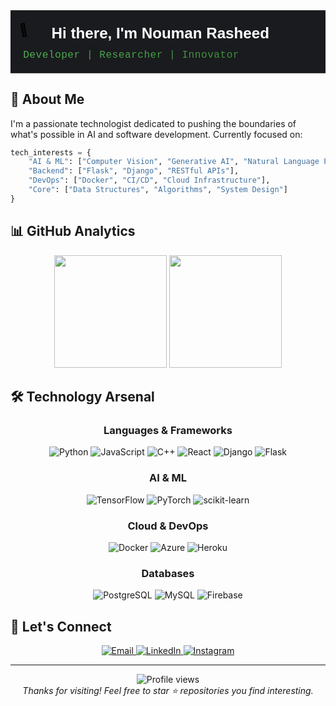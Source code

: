 <svg xmlns="http://www.w3.org/2000/svg" viewBox="0 0 1000 200">
  <!-- Dark background -->
  <rect width="1000" height="200" fill="#1a1b1e" />
  
  <!-- Waving hand emoji with subtle animation -->
  <g transform="translate(40, 70) scale(0.8)">
    <text font-size="50">👋</text>
    <animateTransform 
      attributeName="transform"
      type="rotate"
      from="-10 60 70"
      to="10 60 70"
      dur="2s"
      repeatCount="indefinite"
      additive="sum" />
  </g>

  <!-- Main title -->
  <text x="130" y="90" fill="white" font-family="Arial, sans-serif" font-size="48" font-weight="bold">
    Hi there, I'm Nouman Rasheed
  </text>

  <!-- Subtitle text with monospace font and gradient -->
  <defs>
    <linearGradient id="subtitle-gradient" x1="0%" y1="0%" x2="100%" y2="0%">
      <stop offset="0%" style="stop-color:#4CAF50" />
      <stop offset="50%" style="stop-color:#45a049" />
      <stop offset="100%" style="stop-color:#388E3C" />
    </linearGradient>
  </defs>
  
  <text x="40" y="150" fill="url(#subtitle-gradient)" font-family="'Courier New', monospace" font-size="32" letter-spacing="1">
    Developer | Researcher | Innovator
  </text>
</svg>

## 🚀 About Me

I'm a passionate technologist dedicated to pushing the boundaries of what's possible in AI and software development. Currently focused on:

```python
tech_interests = {
    "AI & ML": ["Computer Vision", "Generative AI", "Natural Language Processing"],
    "Backend": ["Flask", "Django", "RESTful APIs"],
    "DevOps": ["Docker", "CI/CD", "Cloud Infrastructure"],
    "Core": ["Data Structures", "Algorithms", "System Design"]
}
```

## 📊 GitHub Analytics

<div align="center">
  <img height="180em" src="https://github-readme-stats.vercel.app/api?username=Nouman945&theme=github_dark&show_icons=true&hide_border=true&count_private=true&include_all_commits=true&custom_title=Nouman's+GitHub+Statistics"/>
  <img height="180em" src="https://github-readme-streak-stats.herokuapp.com/?user=Nouman945&theme=github-dark&hide_border=true"/>
</div>

## 🛠️ Technology Arsenal

<div align="center">

### Languages & Frameworks
![Python](https://img.shields.io/badge/Python-3776AB?style=for-the-badge&logo=python&logoColor=white)
![JavaScript](https://img.shields.io/badge/JavaScript-F7DF1E?style=for-the-badge&logo=javascript&logoColor=black)
![C++](https://img.shields.io/badge/C++-00599C?style=for-the-badge&logo=cplusplus&logoColor=white)
![React](https://img.shields.io/badge/React-61DAFB?style=for-the-badge&logo=react&logoColor=black)
![Django](https://img.shields.io/badge/Django-092E20?style=for-the-badge&logo=django&logoColor=white)
![Flask](https://img.shields.io/badge/Flask-000000?style=for-the-badge&logo=flask&logoColor=white)

### AI & ML
![TensorFlow](https://img.shields.io/badge/TensorFlow-FF6F00?style=for-the-badge&logo=tensorflow&logoColor=white)
![PyTorch](https://img.shields.io/badge/PyTorch-EE4C2C?style=for-the-badge&logo=pytorch&logoColor=white)
![scikit-learn](https://img.shields.io/badge/scikit--learn-F7931E?style=for-the-badge&logo=scikit-learn&logoColor=white)

### Cloud & DevOps
![Docker](https://img.shields.io/badge/Docker-2496ED?style=for-the-badge&logo=docker&logoColor=white)
![Azure](https://img.shields.io/badge/Azure-0089D6?style=for-the-badge&logo=microsoft-azure&logoColor=white)
![Heroku](https://img.shields.io/badge/Heroku-430098?style=for-the-badge&logo=heroku&logoColor=white)

### Databases
![PostgreSQL](https://img.shields.io/badge/PostgreSQL-316192?style=for-the-badge&logo=postgresql&logoColor=white)
![MySQL](https://img.shields.io/badge/MySQL-4479A1?style=for-the-badge&logo=mysql&logoColor=white)
![Firebase](https://img.shields.io/badge/Firebase-FFCA28?style=for-the-badge&logo=firebase&logoColor=black)

</div>

## 🤝 Let's Connect

<div align="center">
  <a href="mailto:muhmmadnouman945@gmail.com">
    <img src="https://img.shields.io/badge/Gmail-D14836?style=for-the-badge&logo=gmail&logoColor=white" alt="Email"/>
  </a>
  <a href="https://www.linkedin.com/in/nouman-rasheed-5a003b157">
    <img src="https://img.shields.io/badge/LinkedIn-0077B5?style=for-the-badge&logo=linkedin&logoColor=white" alt="LinkedIn"/>
  </a>
  <a href="https://www.instagram.com/_nouman_r">
    <img src="https://img.shields.io/badge/Instagram-E4405F?style=for-the-badge&logo=instagram&logoColor=white" alt="Instagram"/>
  </a>
</div>

---

<div align="center">
  <img src="https://komarev.com/ghpvc/?username=Nouman945&color=brightgreen" alt="Profile views"/>
  <br/>
  <i>Thanks for visiting! Feel free to star ⭐ repositories you find interesting.</i>
</div>
